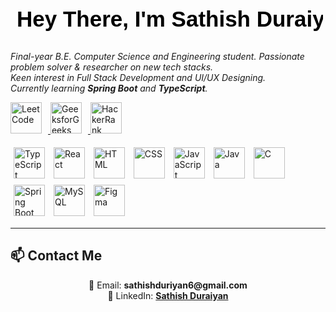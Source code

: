 <h1>
  <svg width="500" height="60" xmlns="http://www.w3.org/2000/svg">
    <text x="10" y="40" font-family="Arial" font-size="35" fill="black">Hey There, I'm Sathish Duraiyan</text>
  </svg>
</h1>
<p>
  <i>Final-year B.E. Computer Science and Engineering student.
  Passionate problem solver & researcher on new tech stacks.<br>
  Keen interest in Full Stack Development and UI/UX Designing.<br>
  Currently learning <b>Spring Boot</b> and <b>TypeScript</b>.</i>
</p>

<p>
  <a href="https://leetcode.com/u/Sathish_Duraiyan/">
    <img src="https://upload.wikimedia.org/wikipedia/commons/1/19/LeetCode_logo_black.png" alt="LeetCode" width="50" height="50" style="margin-right:10px;">
  </a>
  <a href="#">
    <img src="https://upload.wikimedia.org/wikipedia/commons/4/43/GeeksforGeeks.svg" alt="GeeksforGeeks" width="50" height="50" style="margin-right:10px;">
  </a>
  <a href="#">
    <img src="https://upload.wikimedia.org/wikipedia/commons/6/65/HackerRank_logo.png" alt="HackerRank" width="50" height="50">
  </a>
</p>

<p>
  <img src="https://cdn.jsdelivr.net/gh/devicons/devicon/icons/typescript/typescript-original.svg" alt="TypeScript" width="50" height="50" style="margin:5px;">
  <img src="https://cdn.jsdelivr.net/gh/devicons/devicon/icons/react/react-original.svg" alt="React" width="50" height="50" style="margin:5px;">
  <img src="https://cdn.jsdelivr.net/gh/devicons/devicon/icons/html5/html5-original.svg" alt="HTML" width="50" height="50" style="margin:5px;">
  <img src="https://cdn.jsdelivr.net/gh/devicons/devicon/icons/css3/css3-original.svg" alt="CSS" width="50" height="50" style="margin:5px;">
  <img src="https://cdn.jsdelivr.net/gh/devicons/devicon/icons/javascript/javascript-original.svg" alt="JavaScript" width="50" height="50" style="margin:5px;">
  <img src="https://cdn.jsdelivr.net/gh/devicons/devicon/icons/java/java-original.svg" alt="Java" width="50" height="50" style="margin:5px;">
  <img src="https://cdn.jsdelivr.net/gh/devicons/devicon/icons/c/c-original.svg" alt="C" width="50" height="50" style="margin:5px;">
  <img src="https://cdn.jsdelivr.net/gh/devicons/devicon/icons/spring/spring-original.svg" alt="Spring Boot" width="50" height="50" style="margin:5px;">
  <img src="https://cdn.jsdelivr.net/gh/devicons/devicon/icons/mysql/mysql-original.svg" alt="MySQL" width="50" height="50" style="margin:5px;">
  <img src="https://cdn.jsdelivr.net/gh/devicons/devicon/icons/figma/figma-original.svg" alt="Figma" width="50" height="50" style="margin:5px;">
</p>

---

## 📫 **Contact Me**
<p align="center">
  📧 Email: <b>sathishduriyan6@gmail.com</b><br>
  🔗 LinkedIn: <a href="https://www.linkedin.com/in/sathish-duraiyan-043a1624b/" target="_blank"><b>Sathish Duraiyan</b></a>
</p>
